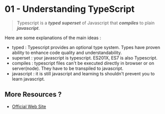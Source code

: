 01 - Understanding TypeScript
===
> Typescript is a _**typed**_ _**superset**_ of Javascript that _**compiles**_ to plain _**javascript**_.

Here are some explanations of the main ideas :
- typed : Typescript provides an optional type system. Types have proven ability to enhance code quality and understandability.
- superset : your javascript is typescript. ES201X, ES7 is also Typescript. 
- compiles : typescript files can't be executed directly in browser or on server(node). They have to be transpiled to javascript.
- javascript : it is still javascript and learning ts shouldn't prevent you to learn javascript.

More Resources ?
---
- [Official Web Site](https://www.typescriptlang.org/)
